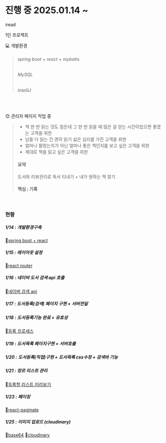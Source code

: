 # 진행 중 2025.01.14 ~ 
iread 

1인 프로젝트 

💻 개발환경
> ###### spring boot + react + mybatis
> ###### MySQL
> ###### IntelliJ
<br>

😊 관리자 페이지 작업 중
> - 책 한 번 읽는 것도 힘든데 그 한 번 읽을 때 많은 걸 얻는 시간이었으면 좋겠는 고객을 위한
> - 남들 다 읽는 건 괜히 읽기 싫은 심리를 가진 고객을 위한
> - 얼마나 팔렸는지가 아닌 얼마나 좋은 책인지를 보고 싶은 고객을 위한
> - 제대로 책을 읽고 싶은 고객을 위한
> #### 요약
> 도서와 리뷰관리로 독서 티내기 + 내가 원하는 책 찾기
> #### 핵심 : 기록
<br>

### 현황
##### 1/14 : 개발환경구축
🔗[spring boot + react](https://soyoungjang.tistory.com/34)

##### 1/15 : 레이아웃 설정
🔗[react router](https://soyoungjang.tistory.com/37)

##### 1/16 : 네이버 도서 검색 api 호출
🔗[네이버 검색 api](https://soyoungjang.tistory.com/38)

##### 1/17 : 도서등록(검색) 페이지 구현 + 서버전달

##### 1/18 : 도서등록기능 완료 + 유효성
🔗[등록 프로세스](https://soyoungjang.tistory.com/40)

##### 1/19 : 도서목록 페이지구현 + 서버호출 

##### 1/20 : 도서등록(직접)구현 + 도서목록 css수정 + 검색바 기능

##### 1/21 : 장르 리스트 관리
🔗[등록할 리스트 미리보기](https://soyoungjang.tistory.com/41)

##### 1/23 : 페이징
🔗[react-paginate](https://soyoungjang.tistory.com/46)

##### 1/25 : 이미지 업로드 (cloudinary)
🔗[base64](https://soyoungjang.tistory.com/50)
🔗[cloudinary](https://soyoungjang.tistory.com/51)
